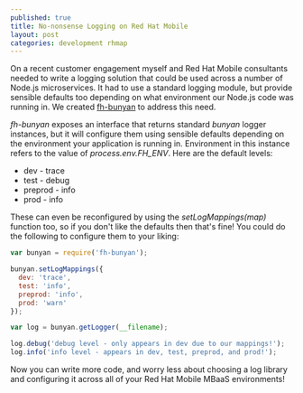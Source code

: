 ```yaml
---
published: true
title: No-nonsense Logging on Red Hat Mobile
layout: post
categories: development rhmap
---
```


On a recent customer engagement myself and Red Hat Mobile consultants needed to
write a logging solution that could be used across a number of Node.js
microservices. It had to use a standard logging module, but provide sensible
defaults too depending on what environment our Node.js code was running in. We
created [fh-bunyan](https://github.com/evanshortiss/fh-bunyan) to address this
need.

_fh-bunyan_ exposes an interface that returns standard _bunyan_ logger
instances, but it will configure them using sensible defaults depending on the
environment your application is running in. Environment in this instance refers
to the value of _process.env.FH_ENV_. Here are the default levels:

* dev - trace
* test - debug
* preprod - info
* prod - info

These can even be reconfigured by using the _setLogMappings(map)_ function too,
so if you don't like the defaults then that's fine! You could do the following
to configure them to your liking:

```js
var bunyan = require('fh-bunyan');

bunyan.setLogMappings({
  dev: 'trace',
  test: 'info',
  preprod: 'info',
  prod: 'warn'
});

var log = bunyan.getLogger(__filename);

log.debug('debug level - only appears in dev due to our mappings!');
log.info('info level - appears in dev, test, preprod, and prod!');
```

Now you can write more code, and worry less about choosing a log library and
configuring it across all of your Red Hat Mobile MBaaS environments!
